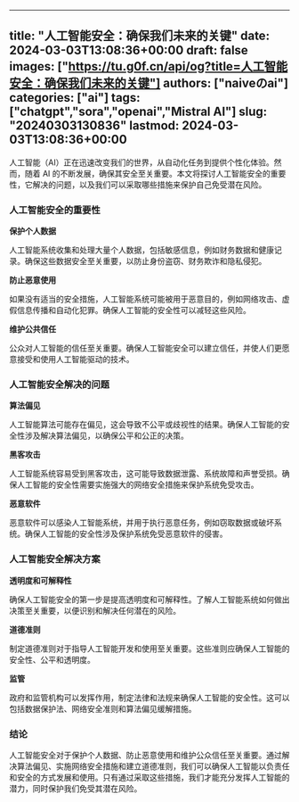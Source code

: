
---
title: "人工智能安全：确保我们未来的关键"
date: 2024-03-03T13:08:36+00:00
draft: false
images: ["https://tu.g0f.cn/api/og?title=人工智能安全：确保我们未来的关键"]
authors: ["naiveのai"]
categories: ["ai"]
tags: ["chatgpt","sora","openai","Mistral AI"]
slug: "20240303130836"
lastmod: 2024-03-03T13:08:36+00:00
---
人工智能（AI）正在迅速改变我们的世界，从自动化任务到提供个性化体验。然而，随着 AI 的不断发展，确保其安全至关重要。本文将探讨人工智能安全的重要性，它解决的问题，以及我们可以采取哪些措施来保护自己免受潜在风险。

### 人工智能安全的重要性

**保护个人数据**

人工智能系统收集和处理大量个人数据，包括敏感信息，例如财务数据和健康记录。确保这些数据安全至关重要，以防止身份盗窃、财务欺诈和隐私侵犯。

**防止恶意使用**

如果没有适当的安全措施，人工智能系统可能被用于恶意目的，例如网络攻击、虚假信息传播和自动化犯罪。确保人工智能的安全性可以减轻这些风险。

**维护公共信任**

公众对人工智能的信任至关重要。确保人工智能安全可以建立信任，并使人们更愿意接受和使用人工智能驱动的技术。

### 人工智能安全解决的问题

**算法偏见**

人工智能算法可能存在偏见，这会导致不公平或歧视性的结果。确保人工智能的安全性涉及解决算法偏见，以确保公平和公正的决策。

**黑客攻击**

人工智能系统容易受到黑客攻击，这可能导致数据泄露、系统故障和声誉受损。确保人工智能的安全性需要实施强大的网络安全措施来保护系统免受攻击。

**恶意软件**

恶意软件可以感染人工智能系统，并用于执行恶意任务，例如窃取数据或破坏系统。确保人工智能的安全性涉及保护系统免受恶意软件的侵害。

### 人工智能安全解决方案

**透明度和可解释性**

确保人工智能安全的第一步是提高透明度和可解释性。了解人工智能系统如何做出决策至关重要，以便识别和解决任何潜在的风险。

**道德准则**

制定道德准则对于指导人工智能开发和使用至关重要。这些准则应确保人工智能的安全性、公平和透明度。

**监管**

政府和监管机构可以发挥作用，制定法律和法规来确保人工智能的安全性。这可以包括数据保护法、网络安全准则和算法偏见缓解措施。

### 结论

人工智能安全对于保护个人数据、防止恶意使用和维护公众信任至关重要。通过解决算法偏见、实施网络安全措施和建立道德准则，我们可以确保人工智能以负责任和安全的方式发展和使用。只有通过采取这些措施，我们才能充分发挥人工智能的潜力，同时保护我们免受其潜在风险。